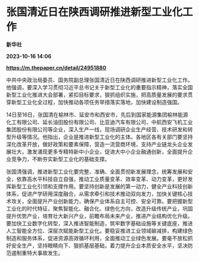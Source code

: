 # 张国清近日在陕西调研推进新型工业化工作
**新华社**

**2023-10-16 14:06**

**https://m.thepaper.cn/detail/24951880**

中共中央政治局委员、国务院副总理张国清近日在陕西调研推进新型工业化工作。他强调，要深入学习贯彻习近平总书记关于新型工业化的重要指示精神，落实全国新型工业化推进大会部署，紧扣目标要求，狠抓组织实施，把高质量发展的要求贯穿新型工业化全过程，加快推动各项任务举措落实落地，加快建设制造强国。

14日至16日，张国清在榆林市、延安市和西安市，先后到国家能源集团榆林能源化工有限公司、延长油田股份有限公司、比亚迪汽车有限公司、中航西安飞机工业集团股份有限公司等企业，深入生产一线，现场调研企业生产经营、技术研发和转型升级等情况。他指出，企业是推进新型工业化的主体。各地区各有关部门要坚持深化改革开放，做好政策和要素保障，营造一流营商环境，支持产业链龙头企业发展壮大，激发涌现更多专精特新中小企业，促进大中小企业融通创新，全面提升企业竞争力，不断夯实新型工业化的基础支撑。

张国清强调，推进新型工业化要完整、准确、全面贯彻新发展理念，统筹发展和安全，依靠高水平科技自立自强，推动工业质量变革、效率变革、动力变革，更好发挥新型工业化引领和支撑作用。要坚持创新是发展的第一动力，健全产业科技创新体系，促进产学研用深度融合，从需求牵引和技术推动双向发力，加快关键核心技术攻关，全面提升产业创新能力，确保产业体系自主可控、安全可靠。要把握新型工业化的时代特征，聚焦智能化、融合化、绿色化方向，改造升级传统产业，巩固提升优势产业，培育壮大新兴产业，前瞻布局未来产业，推进产业结构优化升级。要加快工业数字化转型，深入推进智能制造，筑牢数字基础设施等关键底座，推进人工智能全方位、深层次赋能新型工业化。要稳妥推进工业领域碳减排，构建绿色制造和服务体系，促进资源高效循环利用，全面推动工业绿色发展。要毫不放松抓好安全生产，坚持眼睛向下、狠抓基层基础，着力提升企业本质安全水平，坚决防范遏制重特大事故发生。